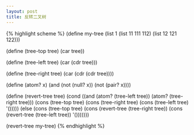 ```yaml
---
layout: post
title: 反转二叉树
---
```


{% highlight scheme %}
(define my-tree (list 1 (list 11 111 112) (list 12 121 122)))

(define (tree-top tree) (car tree))

(define (tree-left tree) (car (cdr tree)))

(define (tree-right tree) (car (cdr (cdr tree))))

(define (atom? x)
  (and (not (null? x))
              (not (pair? x))))


(define (revert-tree tree)
  (cond
   ((and (atom? (tree-left tree)) (atom? (tree-right tree)))
    (cons (tree-top tree)
          (cons (tree-right tree)
                (cons (tree-left tree)
                      '()))))
   (else
    (cons (tree-top tree)
          (cons (revert-tree (tree-right tree))
                (cons (revert-tree (tree-left tree))
                      '()))))))

(revert-tree my-tree)
{% endhighlight %}


